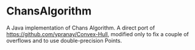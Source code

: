 # ChansAlgorithm
A Java implementation of Chans Algorithm. A direct port of https://github.com/ypranay/Convex-Hull, modified only to fix a couple of overflows and to use double-precision Points.
